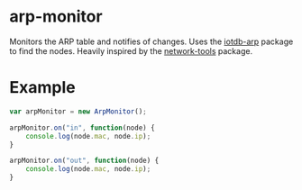 arp-monitor
===========

Monitors the ARP table and notifies of changes.
Uses the [iotdb-arp](https://www.npmjs.com/package/iotdb-arp) package to find the nodes. Heavily inspired by the [network-tools](https://www.npmjs.com/package/network-tools) package.

Example
=======

```js
var arpMonitor = new ArpMonitor();

arpMonitor.on("in", function(node) {
    console.log(node.mac, node.ip);
}

arpMonitor.on("out", function(node) {
    console.log(node.mac, node.ip);
}
```
